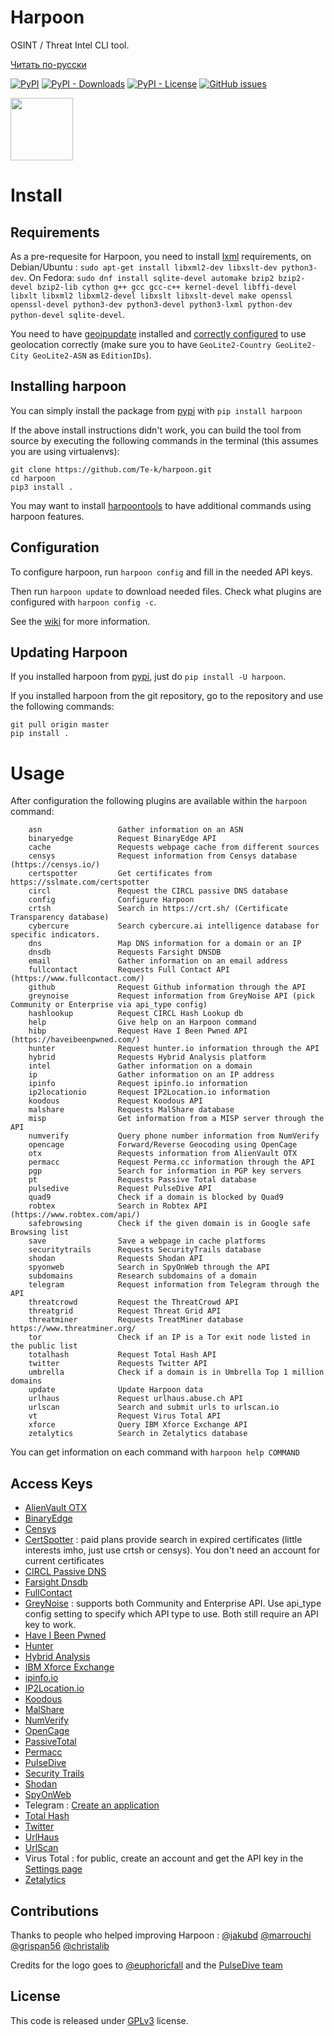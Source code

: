 # Harpoon

OSINT / Threat Intel CLI tool.

[Читать по-русски](README_RU.md)

[![PyPI](https://img.shields.io/pypi/v/harpoon)](https://pypi.org/project/harpoon/) [![PyPI - Downloads](https://img.shields.io/pypi/dm/harpoon)](https://pypistats.org/packages/harpoon) [![PyPI - License](https://img.shields.io/pypi/l/harpoon)](LICENSE) [![GitHub issues](https://img.shields.io/github/issues/te-k/harpoon)](https://github.com/Te-k/harpoon/issues)

<img src="logo.png" width="100" height="100">

# Install

## Requirements

As a pre-requesite for Harpoon, you need to install [lxml](https://lxml.de/installation.html) requirements, on Debian/Ubuntu : `sudo apt-get install libxml2-dev libxslt-dev python3-dev`. On Fedora: `sudo dnf install sqlite-devel automake bzip2 bzip2-devel bzip2-lib cython g++ gcc gcc-c++ kernel-devel libffi-devel libxlt libxml2 libxml2-devel libxslt libxslt-devel make openssl openssl-devel python3-dev python3-devel python3-lxml python-dev python-devel sqlite-devel`.

You need to have [geoipupdate](https://github.com/maxmind/geoipupdate) installed and [correctly configured](https://dev.maxmind.com/geoip/geoipupdate/) to use geolocation correctly (make sure you to have `GeoLite2-Country GeoLite2-City GeoLite2-ASN` as `EditionIDs`).

## Installing harpoon

You can simply install the package from [pypi](https://pypi.org/project/harpoon/) with `pip install harpoon`

If the above install instructions didn't work, you can build the tool from source by executing the following commands in the terminal (this assumes you are using virtualenvs):

```
git clone https://github.com/Te-k/harpoon.git
cd harpoon
pip3 install .
```

You may want to install [harpoontools](https://github.com/Te-k/harpoontools) to have additional commands using harpoon features.

## Configuration

To configure harpoon, run `harpoon config` and fill in the needed API keys.

Then run `harpoon update` to download needed files. Check what plugins are configured with `harpoon config -c`.

See the [wiki](https://github.com/Te-k/harpoon/wiki) for more information.

## Updating Harpoon

If you installed harpoon from [pypi](https://pypi.org/project/harpoon/), just do `pip install -U harpoon`.

If you installed harpoon from the git repository, go to the repository and use the following commands:
```
git pull origin master
pip install .
```

# Usage

After configuration the following plugins are available within the `harpoon` command:

```
    asn                 Gather information on an ASN
    binaryedge          Request BinaryEdge API
    cache               Requests webpage cache from different sources
    censys              Request information from Censys database (https://censys.io/)
    certspotter         Get certificates from https://sslmate.com/certspotter
    circl               Request the CIRCL passive DNS database
    config              Configure Harpoon
    crtsh               Search in https://crt.sh/ (Certificate Transparency database)
    cybercure           Search cybercure.ai intelligence database for specific indicators.
    dns                 Map DNS information for a domain or an IP
    dnsdb               Requests Farsight DNSDB
    email               Gather information on an email address
    fullcontact         Requests Full Contact API (https://www.fullcontact.com/)
    github              Request Github information through the API
    greynoise           Request information from GreyNoise API (pick Community or Enterprise via api_type config)
    hashlookup          Request CIRCL Hash Lookup db
    help                Give help on an Harpoon command
    hibp                Request Have I Been Pwned API (https://haveibeenpwned.com/)
    hunter              Request hunter.io information through the API
    hybrid              Requests Hybrid Analysis platform
    intel               Gather information on a domain
    ip                  Gather information on an IP address
    ipinfo              Request ipinfo.io information
    ip2locationio       Request IP2Location.io information
    koodous             Request Koodous API
    malshare            Requests MalShare database
    misp                Get information from a MISP server through the API
    numverify           Query phone number information from NumVerify
    opencage            Forward/Reverse Geocoding using OpenCage
    otx                 Requests information from AlienVault OTX
    permacc             Request Perma.cc information through the API
    pgp                 Search for information in PGP key servers
    pt                  Requests Passive Total database
    pulsedive           Request PulseDive API
    quad9               Check if a domain is blocked by Quad9
    robtex              Search in Robtex API (https://www.robtex.com/api/)
    safebrowsing        Check if the given domain is in Google safe Browsing list
    save                Save a webpage in cache platforms
    securitytrails      Requests SecurityTrails database
    shodan              Requests Shodan API
    spyonweb            Search in SpyOnWeb through the API
    subdomains          Research subdomains of a domain
    telegram            Request information from Telegram through the API
    threatcrowd         Request the ThreatCrowd API
    threatgrid          Request Threat Grid API
    threatminer         Requests TreatMiner database https://www.threatminer.org/
    tor                 Check if an IP is a Tor exit node listed in the public list
    totalhash           Request Total Hash API
    twitter             Requests Twitter API
    umbrella            Check if a domain is in Umbrella Top 1 million domains
    update              Update Harpoon data
    urlhaus             Request urlhaus.abuse.ch API
    urlscan             Search and submit urls to urlscan.io
    vt                  Request Virus Total API
    xforce              Query IBM Xforce Exchange API
    zetalytics          Search in Zetalytics database
```

You can get information on each command with `harpoon help COMMAND`

## Access Keys

* [AlienVault OTX](https://otx.alienvault.com/)
* [BinaryEdge](https://www.binaryedge.io/)
* [Censys](https://censys.io/register)
* [CertSpotter](https://sslmate.com/certspotter/pricing) : paid plans provide search in expired certificates (little interests imho, just use crtsh or censys). You don't need an account for current certificates
* [CIRCL Passive DNS](https://www.circl.lu/services/passive-dns/)
* [Farsight Dnsdb](https://www.farsightsecurity.com/dnsdb-community-edition/)
* [FullContact](https://dashboard.fullcontact.com/register)
* [GreyNoise](https://viz.greynoise.io/account) : supports both Community and Enterprise API.  Use api_type config setting to specify which API type to use.  Both still require an API key to work.
* [Have I Been Pwned](https://haveibeenpwned.com/)
* [Hunter](https://hunter.io/users/sign_up)
* [Hybrid Analysis](https://www.hybrid-analysis.com/apikeys/info)
* [IBM Xforce Exchange](https://exchange.xforce.ibmcloud.com/settings/api)
* [ipinfo.io](https://ipinfo.io/)
* [IP2Location.io](https://www.ip2location.io/)
* [Koodous](https://koodous.com/)
* [MalShare](https://malshare.com/register.php)
* [NumVerify](https://numverify.com/)
* [OpenCage](https://opencagedata.com/)
* [PassiveTotal](https://community.riskiq.com/registration)
* [Permacc](https://perma.cc/)
* [PulseDive](https://pulsedive.com/)
* [Security Trails](https://securitytrails.com/)
* [Shodan](https://account.shodan.io/register)
* [SpyOnWeb](https://api.spyonweb.com/)
* Telegram : [Create an application](https://core.telegram.org/api/obtaining_api_id)
* [Total Hash](https://totalhash.cymru.com/contact-us/)
* [Twitter](https://developer.twitter.com/en/docs/ads/general/guides/getting-started)
* [UrlHaus](https://urlhaus.abuse.ch/api/#account)
* [UrlScan](https://urlscan.io/)
* Virus Total : for public, create an account and get the API key in the [Settings page](https://www.virustotal.com/#/settings/apikey)
* [Zetalytics](https://zetalytics.com/)

## Contributions

Thanks to people who helped improving Harpoon : [@jakubd](https://github.com/jakubd) [@marrouchi](https://github.com/marrouchi) [@grispan56](https://github.com/grispan56) [@christalib](https://github.com/christalib)

Credits for the logo goes to [@euphoricfall](https://twitter.com/euphoricfall) and the [PulseDive team](https://pulsedive.com/)

## License

This code is released under [GPLv3](LICENSE) license.
